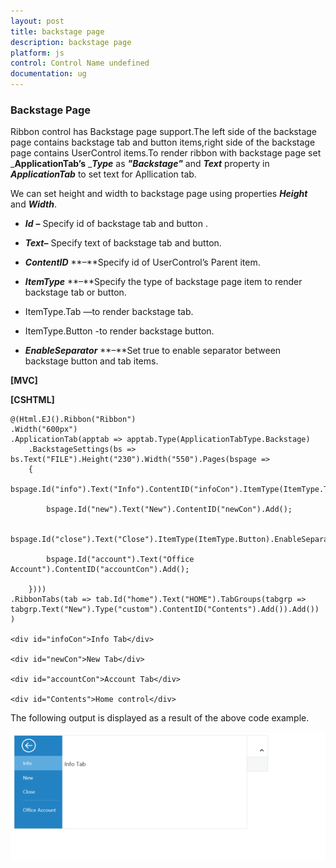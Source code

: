 ```yaml
---
layout: post
title: backstage page
description: backstage page
platform: js
control: Control Name undefined
documentation: ug
---
```


### Backstage Page

Ribbon control has Backstage page support.The left side of the backstage page contains backstage tab and button items,right side of the backstage page contains UserControl items.To render ribbon with backstage page set _**ApplicationTab’s** __**Type**_ as _**"Backstage"**_ and _**Text**_ property in _**ApplicationTab**_ to set text for Apllication tab.

 We can set height and width to backstage page using properties _**Height**_ and _**Width**_.

* _**Id**_ **–** Specify id of backstage tab and button .

* _**Text**_**–** Specify text of backstage tab and button.

* _**ContentID**_ **–**Specify id of UserControl’s Parent item.

* _**ItemType**_ **–**Specify the type of backstage page item to render backstage tab or button.

* ItemType.Tab —to render backstage tab.

* ItemType.Button -to render backstage button.

* _**EnableSeparator**_ **–**Set true to enable separator between backstage button and tab items.



**[MVC]**

**[CSHTML]**


	@(Html.EJ().Ribbon("Ribbon")
	.Width("600px")
	.ApplicationTab(apptab => apptab.Type(ApplicationTabType.Backstage)
		.BackstageSettings(bs => bs.Text("FILE").Height("230").Width("550").Pages(bspage =>
		{
			bspage.Id("info").Text("Info").ContentID("infoCon").ItemType(ItemType.Tab).Add();
	
			bspage.Id("new").Text("New").ContentID("newCon").Add();
	
			bspage.Id("close").Text("Close").ItemType(ItemType.Button).EnableSeparator(true).Add();
	
			bspage.Id("account").Text("Office Account").ContentID("accountCon").Add();
	
		})))
	.RibbonTabs(tab => tab.Id("home").Text("HOME").TabGroups(tabgrp => tabgrp.Text("New").Type("custom").ContentID("Contents").Add()).Add())
	)

	<div id="infoCon">Info Tab</div>
	
	<div id="newCon">New Tab</div>
	
	<div id="accountCon">Account Tab</div>
	
	<div id="Contents">Home control</div>

The following output is displayed as a result of the above code example.

![](backstagepage_images\backstagepage_img1.png)
